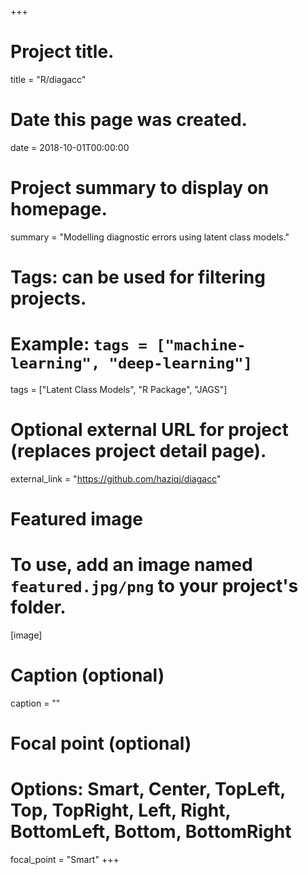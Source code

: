 +++
# Project title.
title = "R/diagacc"

# Date this page was created.
date = 2018-10-01T00:00:00

# Project summary to display on homepage.
summary = "Modelling diagnostic errors using latent class models."

# Tags: can be used for filtering projects.
# Example: `tags = ["machine-learning", "deep-learning"]`
tags = ["Latent Class Models", "R Package", "JAGS"]

# Optional external URL for project (replaces project detail page).
external_link = "https://github.com/haziqj/diagacc"

# Featured image
# To use, add an image named `featured.jpg/png` to your project's folder. 
[image]
  # Caption (optional)
  caption = ""

  # Focal point (optional)
  # Options: Smart, Center, TopLeft, Top, TopRight, Left, Right, BottomLeft, Bottom, BottomRight
  focal_point = "Smart"
+++

